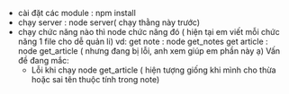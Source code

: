 - cài đặt các module : npm install
- chạy server : node server( chạy thằng này trước)
- chạy chức năng nào thì node chức năng đó ( hiện tại em viết mỗi chức năng 1 file cho dễ quản li)
 vd: get note : node get_notes
  get article : node get_article ( nhưng đang bị lỗi, anh xem giúp em phần này ạ)
Vấn đề đang mắc:
    - Lỗi khi chạy node get_article ( hiện tượng giống khi mình cho thừa hoặc sai tên thuộc tính trong note)